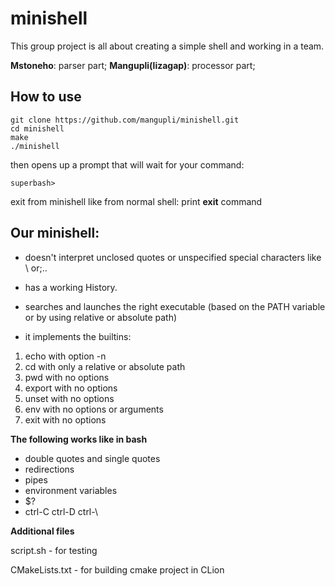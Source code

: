 # minishell

This group project is all about creating a simple shell and working in a team.

**Mstoneho**: parser part;
**Mangupli(lizagap)**: processor part;

## How to use
```
git clone https://github.com/mangupli/minishell.git
cd minishell 
make
./minishell
```
then opens up a prompt that will wait for your command:
```
superbash>
```
exit from minishell like from normal shell: print **exit** command


## Our minishell:

- doesn't interpret unclosed quotes or unspecified special characters like \ or;..
- has a working History.
- searches and launches the right executable (based on the PATH variable or by using
relative or absolute path)

- it implements the builtins:
1. echo with option -n
2. cd with only a relative or absolute path
3. pwd with no options
4. export with no options
5. unset with no options
6. env with no options or arguments
7. exit with no options

**The following works like in bash**

- double quotes and single quotes
- redirections
- pipes 
- environment variables
- $? 
- ctrl-C ctrl-D ctrl-\ 

**Additional files**

script.sh - for testing

CMakeLists.txt - for building cmake project in CLion
